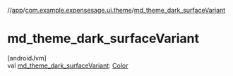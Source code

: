 //[app](../../index.md)/[com.example.expensesage.ui.theme](index.md)/[md_theme_dark_surfaceVariant](md_theme_dark_surface-variant.md)

# md_theme_dark_surfaceVariant

[androidJvm]\
val [md_theme_dark_surfaceVariant](md_theme_dark_surface-variant.md): [Color](https://developer.android.com/reference/kotlin/androidx/compose/ui/graphics/Color.html)
